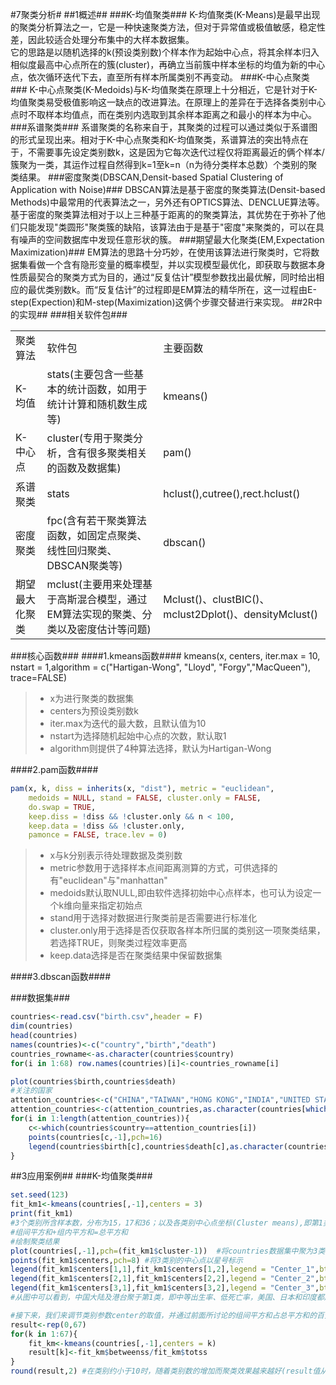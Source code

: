 #7聚类分析#
##1概述##
###K-均值聚类###
K-均值聚类(K-Means)是最早出现的聚类分析算法之一，它是一种快速聚类方法，但对于异常值或极值敏感，稳定性差，因此较适合处理分布集中的大样本数据集。   
它的思路是以随机选择的k(预设类别数)个样本作为起始中心点，将其余样本归入相似度最高中心点所在的簇(cluster)，再确立当前簇中样本坐标的均值为新的中心点，依次循环迭代下去，直至所有样本所属类别不再变动。
###K-中心点聚类###
K-中心点聚类(K-Medoids)与K-均值聚类在原理上十分相近，它是针对于K-均值聚类易受极值影响这一缺点的改进算法。在原理上的差异在于选择各类别中心点时不取样本均值点，而在类别内选取到其余样本距离之和最小的样本为中心。
###系谱聚类###
系谱聚类的名称来自于，其聚类的过程可以通过类似于系谱图的形式呈现出来。相对于K-中心点聚类和K-均值聚类，系谱算法的突出特点在于，不需要事先设定类别数k，这是因为它每次迭代过程仅将距离最近的俩个样本/簇聚为一类，其运作过程自然得到k=1至k=n（n为待分类样本总数）个类别的聚类结果。
###密度聚类(DBSCAN,Densit-based Spatial Clustering of Application with Noise)###
DBSCAN算法是基于密度的聚类算法(Densit-based Methods)中最常用的代表算法之一，另外还有OPTICS算法、DENCLUE算法等。   
基于密度的聚类算法相对于以上三种基于距离的的聚类算法，其优势在于弥补了他们只能发现"类圆形"聚类簇的缺陷，该算法由于是基于"密度"来聚类的，可以在具有噪声的空间数据库中发现任意形状的簇。
###期望最大化聚类(EM,Expectation Maximization)###
EM算法的思路十分巧妙，在使用该算法进行聚类时，它将数据集看做一个含有隐形变量的概率模型，并以实现模型最优化，即获取与数据本身性质最契合的聚类方式为目的，通过“反复估计”模型参数找出最优解，同时给出相应的最优类别数k。而“反复估计”的过程即是EM算法的精华所在，这一过程由E-step(Expection)和M-step(Maximization)这俩个步骤交替进行来实现。
##2R中的实现##
###相关软件包###

<table>
  <tr>
    <td>聚类算法</td>
    <td>软件包</td>
    <td>主要函数</td>
  </tr>
  <tr>
    <td>K-均值</td>
    <td>stats(主要包含一些基本的统计函数，如用于统计计算和随机数生成等)</td>
	<td>kmeans()</td>
  </tr>
  <tr>
    <td>K-中心点</td>
    <td>cluster(专用于聚类分析，含有很多聚类相关的函数及数据集)</td>
	<td>pam()</td>
  </tr>
  <tr>
    <td>系谱聚类</td>
    <td>stats</td>
	<td>hclust(),cutree(),rect.hclust()</td>
  </tr>
  <tr>
    <td>密度聚类</td>
    <td>fpc(含有若干聚类算法函数，如固定点聚类、线性回归聚类、DBSCAN聚类等)</td>
	<td>dbscan()</td>
  </tr>
  <tr>
    <td>期望最大化聚类</td>
    <td>mclust(主要用来处理基于高斯混合模型，通过EM算法实现的聚类、分类以及密度估计等问题)</td>
	<td>Mclust()、clustBIC()、mclust2Dplot()、densityMclust()</td>
  </tr>
</table>

###核心函数###
####1.kmeans函数####
kmeans(x, centers, iter.max = 10, nstart = 1,algorithm = c("Hartigan-Wong", "Lloyd", "Forgy","MacQueen"), trace=FALSE)
>* x为进行聚类的数据集
>* centers为预设类别数k
>* iter.max为迭代的最大数，且默认值为10
>* nstart为选择随机起始中心点的次数，默认取1
>* algorithm则提供了4种算法选择，默认为Hartigan-Wong

####2.pam函数####
```r
pam(x, k, diss = inherits(x, "dist"), metric = "euclidean",
    medoids = NULL, stand = FALSE, cluster.only = FALSE,
    do.swap = TRUE,
    keep.diss = !diss && !cluster.only && n < 100,
    keep.data = !diss && !cluster.only,
    pamonce = FALSE, trace.lev = 0)
```
>* x与k分别表示待处理数据及类别数
>* metric参数用于选择样本点间距离测算的方式，可供选择的有"euclidean"与"manhattan"
>* medoids默认取NULL,即由软件选择初始中心点样本，也可认为设定一个k维向量来指定初始点
>* stand用于选择对数据进行聚类前是否需要进行标准化
>* cluster.only用于选择是否仅获取各样本所归属的类别这一项聚类结果，若选择TRUE，则聚类过程效率更高
>* keep.data选择是否在聚类结果中保留数据集

####3.dbscan函数####

###数据集###
```r
countries<-read.csv("birth.csv",header = F)
dim(countries)
head(countries)
names(countries)<-c("country","birth","death")
countries_rowname<-as.character(countries$country)
for(i in 1:68) row.names(countries)[i]<-countries_rowname[i]

plot(countries$birth,countries$death)
#关注的国家
attention_countries<-c("CHINA","TAIWAN","HONG KONG","INDIA","UNITED STATES","JAPAN")
attention_countries<-c(attention_countries,as.character(countries[which.max(countries$birth),1]))
for(i in 1:length(attention_countries)){
	c<-which(countries$country==attention_countries[i])
	points(countries[c,-1],pch=16) 
	legend(countries$birth[c],countries$death[c],as.character(countries[c,1]),bty="n",xjust=0.5,yjust=1,cex=0.8)
}
```

##3应用案例##
###K-均值聚类###
```r
set.seed(123)
fit_km1<-kmeans(countries[,-1],centers = 3)
print(fit_km1)
#3个类别所含样本数，分布为15，17和36；以及各类别中心点坐标(Cluster means),即第1类可以认为是中等出生率、低死亡率，第2类为低出生率、低死亡率，而第3类为高出生率、高死亡率。从聚类向量(Clustering vector)一栏看到中国大陆及港台都归属于第1类，这之后，软件给出了各类别的组内平方和，1至3类依次升高，即第1类样本点间的差异性最小，第三类最大，且组间平方和占总平方和的81%，该值可用于与类别数取不同值时的聚类结果进行比较，从而找出最优聚类结果，该百分数越大表明组内差距越小、组间差距越大，即聚类效果最好；最后，还可根据获得结果(Available components)部分来分别获取聚类的各项输出结果。
#组间平方和+组内平方和=总平方和
#绘制聚类结果
plot(countries[,-1],pch=(fit_km1$cluster-1))  #将countries数据集中聚为3类的样本点以3种不同形状表示
points(fit_km1$centers,pch=8) #将3类别的中心点以星号标示
legend(fit_km1$centers[1,1],fit_km1$centers[1,2],legend = "Center_1",bty = "n",xjust = 1,yjust = 0,cex = 0.8) 
legend(fit_km1$centers[2,1],fit_km1$centers[2,2],legend = "Center_2",bty = "n",xjust = 1,yjust = 0,cex = 0.8) 
legend(fit_km1$centers[3,1],fit_km1$centers[3,2],legend = "Center_3",bty = "n",xjust = 1,yjust = 0,cex = 0.8) 
#从图中可以看到，中国大陆及港台聚于第1类，即中等出生率、低死亡率，美国、日本和印度都属于低出生率、低死亡率的第2类。

#接下来，我们来调节类别参数center的取值，并通过前面所讨论的组间平方和占总平方和的百分比值(以下简称为“聚类优度”)，来比较选择出最优类别数。
result<-rep(0,67)
for(k in 1:67){
	fit_km<-kmeans(countries[,-1],centers = k)
	result[k]<-fit_km$betweenss/fit_km$totss
}
round(result,2) #在类别约小于10时，随着类别数的增加而聚类效果越来越好(result值从0.72快速提高至0.97左右)；但当类别数超过10之后再增加时，聚类效果基本不再提高(result值在0.97至1.00之间浮动)。这是符合我们理解的，当类别数基本接近样本点数，即接近于形成每个样本自成一类的情形时，聚类效果肯定是最好的，但却是无意义的。
```

